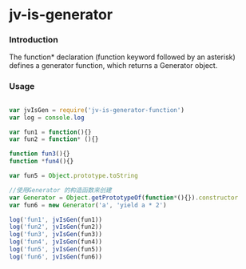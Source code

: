 # jv-is-generator

### Introduction
The function\* declaration (function keyword followed by an asterisk) defines a generator function, which returns a Generator object.

### Usage

```js

var jvIsGen = require('jv-is-generator-function')
var log = console.log

var fun1 = function(){}
var fun2 = function* (){}

function fun3(){}
function *fun4(){}

var fun5 = Object.prototype.toString

//使用Generator 的构造函数来创建
var Generator = Object.getPrototypeOf(function*(){}).constructor
var fun6 = new Generator('a', 'yield a * 2')

log('fun1', jvIsGen(fun1))
log('fun2', jvIsGen(fun2))
log('fun3', jvIsGen(fun3))
log('fun4', jvIsGen(fun4))
log('fun5', jvIsGen(fun5))
log('fun6', jvIsGen(fun6))

```
